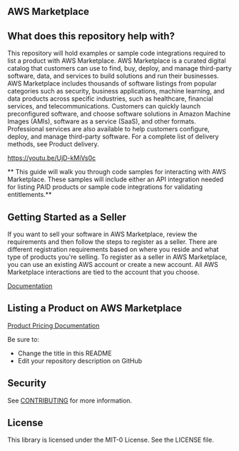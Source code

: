 ## AWS Marketplace


## What does this repository help with?
This repository will hold examples or sample code integrations required to list a product with AWS Marketplace. AWS Marketplace is a curated digital catalog that customers can use to find, buy, deploy, and manage third-party software, data, and services to build solutions and run their businesses. AWS Marketplace includes thousands of software listings from popular categories such as security, business applications, machine learning, and data products across specific industries, such as healthcare, financial services, and telecommunications. Customers can quickly launch preconfigured software, and choose software solutions in Amazon Machine Images (AMIs), software as a service (SaaS), and other formats. Professional services are also available to help customers configure, deploy, and manage third-party software. For a complete list of delivery methods, see Product delivery.

https://youtu.be/UjD-kMiVs0c

** This guide will walk you through code samples for interacting with AWS Marketplace. These samples will include either an API integration needed for listing PAID products or sample code integrations for validating entitlements.**

## Getting Started as a Seller

If you want to sell your software in AWS Marketplace, review the requirements and then follow the steps to register as a seller. There are different registration requirements based on where you reside and what type of products you're selling. To register as a seller in AWS Marketplace, you can use an existing AWS account or create a new account. All AWS Marketplace interactions are tied to the account that you choose.

[Documentation](https://docs.aws.amazon.com/marketplace/latest/userguide/user-guide-for-sellers.html)

## Listing a Product on AWS Marketplace

[Product Pricing Documentation](https://docs.aws.amazon.com/marketplace/latest/userguide/pricing.html)

Be sure to:

* Change the title in this README
* Edit your repository description on GitHub

## Security

See [CONTRIBUTING](CONTRIBUTING.md#security-issue-notifications) for more information.

## License

This library is licensed under the MIT-0 License. See the LICENSE file.

